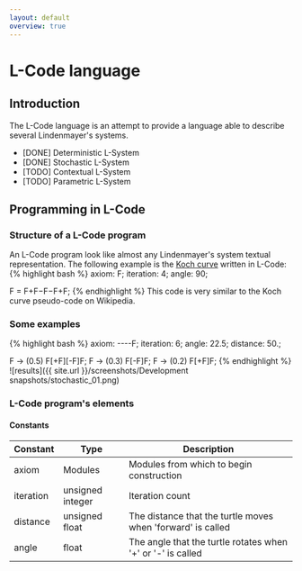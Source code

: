 ```yaml
---
layout: default
overview: true
---
```


# L-Code language
## Introduction
The L-Code language is an attempt to provide a language able to describe
several Lindenmayer's systems.

 - [DONE] Deterministic L-System
 - [DONE] Stochastic L-System
 - [TODO] Contextual L-System
 - [TODO] Parametric L-System

## Programming in L-Code
### Structure of a L-Code program
An L-Code program look like almost any Lindenmayer's system textual representation.
The following example is the [Koch curve](https://en.wikipedia.org/wiki/L-system#Example_4:_Koch_curve)
written in L-Code:
{% highlight bash %}
axiom: F;
iteration: 4;
angle: 90;

F = F+F−F−F+F;
{% endhighlight %}
This code is very similar to the Koch curve pseudo-code on Wikipedia.


### Some examples
{% highlight bash %}
axiom: ----F;
iteration: 6;
angle: 22.5;
distance: 50.;

F -> (0.5) F[+F][-F]F;
F -> (0.3) F[-F]F;
F -> (0.2) F[+F]F;
{% endhighlight %}
![results]({{ site.url }}/screenshots/Development snapshots/stochastic_01.png)

### L-Code program's elements

#### Constants

| Constant  | Type             | Description                                                 |
|-----------|------------------|-------------------------------------------------------------|
| axiom     | Modules          | Modules from which to begin construction                    |
| iteration | unsigned integer | Iteration count                                             |
| distance  | unsigned float   | The distance that the turtle moves when 'forward' is called |
| angle     | float            | The angle that the turtle rotates when '+' or '-' is called |
